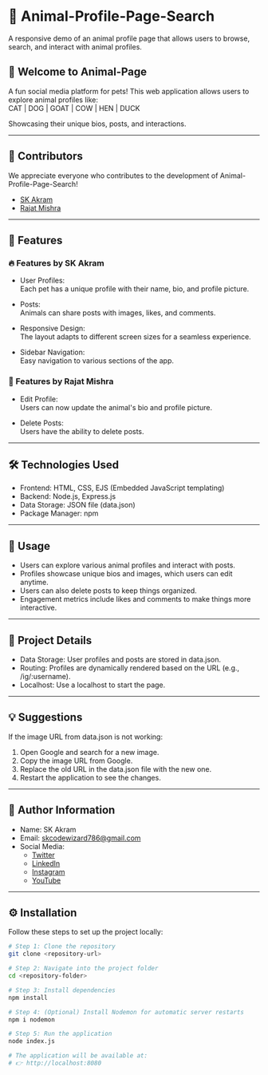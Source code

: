 # 🐾 Animal-Profile-Page-Search  

A responsive demo of an animal profile page that allows users to browse, search, and interact with animal profiles.

## 🎉 Welcome to Animal-Page  

A fun social media platform for pets! This web application allows users to explore animal profiles like:  
CAT | DOG | GOAT | COW | HEN | DUCK  

Showcasing their unique bios, posts, and interactions.

---

## 🤝 Contributors  

We appreciate everyone who contributes to the development of Animal-Profile-Page-Search!  

- [SK Akram](https://github.com/akramcodez)  
- [Rajat Mishra](https://github.com/mishraRj)  

---

## 🌟 Features  

### 🔥 Features by SK Akram  
- User Profiles:  
  Each pet has a unique profile with their name, bio, and profile picture.  

- Posts:  
  Animals can share posts with images, likes, and comments.  

- Responsive Design:  
  The layout adapts to different screen sizes for a seamless experience.  

- Sidebar Navigation:  
  Easy navigation to various sections of the app.

### 🚀 Features by Rajat Mishra  
- Edit Profile:  
  Users can now update the animal's bio and profile picture.  

- Delete Posts:  
  Users have the ability to delete posts.  

---

## 🛠 Technologies Used  

- Frontend: HTML, CSS, EJS (Embedded JavaScript templating)  
- Backend: Node.js, Express.js  
- Data Storage: JSON file (data.json)  
- Package Manager: npm  

---

## 🚀 Usage  

- Users can explore various animal profiles and interact with posts.  
- Profiles showcase unique bios and images, which users can edit anytime.  
- Users can also delete posts to keep things organized.  
- Engagement metrics include likes and comments to make things more interactive.

---

## 📂 Project Details  

- Data Storage: User profiles and posts are stored in data.json.  
- Routing: Profiles are dynamically rendered based on the URL (e.g., /ig/:username).  
- Localhost: Use a localhost to start the page.  

---

## 💡 Suggestions  

If the image URL from data.json is not working:  
1. Open Google and search for a new image.  
2. Copy the image URL from Google.  
3. Replace the old URL in the data.json file with the new one.  
4. Restart the application to see the changes.

---

## 👤 Author Information  

- Name: SK Akram  
- Email: skcodewizard786@gmail.com  
- Social Media:  
  - [Twitter](https://twitter.com/akramcodez)  
  - [LinkedIn](https://www.linkedin.com/in/sk-akram-aaa903318/)  
  - [Instagram](https://instagram.com/akramcodez)  
  - [YouTube](https://youtube.com/@akramcodez)  

---

## ⚙️ Installation  

Follow these steps to set up the project locally:  

```bash
# Step 1: Clone the repository
git clone <repository-url>

# Step 2: Navigate into the project folder
cd <repository-folder>

# Step 3: Install dependencies
npm install

# Step 4: (Optional) Install Nodemon for automatic server restarts
npm i nodemon

# Step 5: Run the application
node index.js

# The application will be available at:
# 👉 http://localhost:8080
